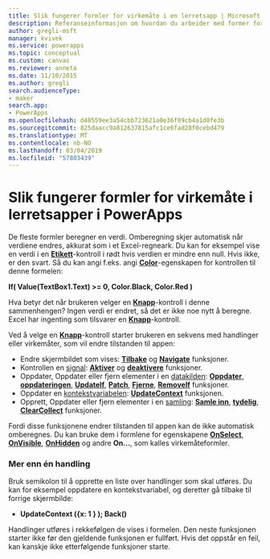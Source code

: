 ```yaml
---
title: Slik fungerer formler for virkemåte i en lerretsapp | Microsoft Docs
description: Referanseinformasjon om hvordan du arbeider med former for virkemåte, som endrer tilstanden til en lerretsapp i PowerApps
author: gregli-msft
manager: kvivek
ms.service: powerapps
ms.topic: conceptual
ms.custom: canvas
ms.reviewer: anneta
ms.date: 11/10/2015
ms.author: gregli
search.audienceType:
- maker
search.app:
- PowerApps
ms.openlocfilehash: d48559ee3a54cbb723621a0e36f09cb4a1d0fe3b
ms.sourcegitcommit: 825daacc9a812637815afc1ce6fad28f0cebd479
ms.translationtype: MT
ms.contentlocale: nb-NO
ms.lasthandoff: 03/04/2019
ms.locfileid: "57803439"
---
```

# <a name="understand-behavior-formulas-for-canvas-apps-in-powerapps"></a>Slik fungerer formler for virkemåte i lerretsapper i PowerApps

De fleste formler beregner en verdi.  Omberegning skjer automatisk når verdiene endres, akkurat som i et Excel-regneark.  Du kan for eksempel vise en verdi i en **[Etikett](controls/control-text-box.md)**-kontroll i rødt hvis verdien er mindre enn null. Hvis ikke, er den svart. Så du kan angi f.eks. angi **[Color](controls/properties-color-border.md)**-egenskapen for kontrollen til denne formelen:

**If( Value(TextBox1.Text) >= 0, Color.Black, Color.Red )**

Hva betyr det når brukeren velger en **[Knapp](controls/control-button.md)**-kontroll i denne sammenhengen?  Ingen verdi er endret, så det er ikke noe nytt å beregne. Excel har ingenting som tilsvarer en **[Knapp](controls/control-button.md)**-kontroll.  

Ved å velge en **[Knapp](controls/control-button.md)**-kontroll starter brukeren en sekvens med handlinger eller virkemåter, som vil endre tilstanden til appen:

* Endre skjermbildet som vises: **[Tilbake](functions/function-navigate.md)**  og **[Navigate](functions/function-navigate.md)** funksjoner.
* Kontrollen en [signal](functions/signals.md): **[Aktiver](functions/function-enable-disable.md)**  og **[deaktivere](functions/function-enable-disable.md)** funksjoner.
* Oppdater, Oppdater eller fjern elementer i en [datakilden](working-with-data-sources.md): **[Oppdater](functions/function-refresh.md)**,  **[oppdateringen](functions/function-update-updateif.md)**,  **[UpdateIf](functions/function-update-updateif.md)**, **[Patch](functions/function-patch.md)**,  **[Fjerne](functions/function-remove-removeif.md)**, **[RemoveIf](functions/function-remove-removeif.md)** funksjoner.
* Oppdater en [kontekstvariabelen](working-with-variables.md#use-a-context-variable):  **[UpdateContext](functions/function-updatecontext.md)**  funksjonen.
* Opprett, Oppdater eller fjern elementer i en [samling](working-with-data-sources.md#collections):  **[Samle inn](functions/function-clear-collect-clearcollect.md)**,  **[tydelig](functions/function-clear-collect-clearcollect.md)**, **[ClearCollect](functions/function-clear-collect-clearcollect.md)** funksjoner.

Fordi disse funksjonene endrer tilstanden til appen kan de ikke automatisk omberegnes. Du kan bruke dem i formlene for egenskapene **[OnSelect](controls/properties-core.md)**, **[OnVisible](controls/control-screen.md)**, **[OnHidden](controls/control-screen.md)**  og andre **On...**, som kalles virkemåteformler.

### <a name="more-than-one-action"></a>Mer enn én handling
Bruk semikolon til å opprette en liste over handlinger som skal utføres. Du kan for eksempel oppdatere en kontekstvariabel, og deretter gå tilbake til forrige skjermbilde:

* **UpdateContext ({x: 1 } ); Back()**

Handlinger utføres i rekkefølgen de vises i formelen.  Den neste funksjonen starter ikke før den gjeldende funksjonen er fullført. Hvis det oppstår en feil, kan kanskje ikke etterfølgende funksjoner starte.


